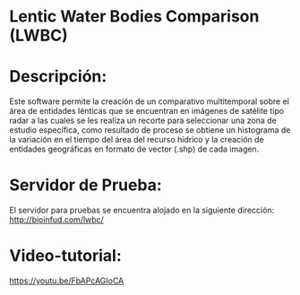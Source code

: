 # Lentic Water Bodies Comparison (LWBC)
<h1>Descripción:</h1>
Este software permite la creación de un comparativo multitemporal sobre el área de entidades lénticas que se encuentran en imágenes de satélite tipo radar a las cuales se les realiza un recorte para seleccionar una zona de estudio específica, como resultado de proceso se obtiene un histograma de la variación en el tiempo del área del recurso hídrico y la creación de entidades geográficas en formato de vector (.shp) de cada imagen.

<h1>Servidor de Prueba:</h1>
El servidor para pruebas se encuentra alojado en la siguiente dirección: <a href="http://bioinfud.com/lwbc/">http://bioinfud.com/lwbc/</a>

<h1>Video-tutorial:</h1>
<a href="https://youtu.be/FbAPcAGIoCA">https://youtu.be/FbAPcAGIoCA</a>
